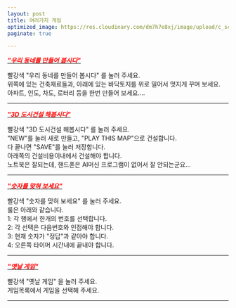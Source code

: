 ```yaml
---
layout: post
title: 여러가지 게임
optimized_image: https://res.cloudinary.com/dm7h7e8xj/image/upload/c_scale,w_380/v1559825145/theme16_o0seet.jpg
paginate: true

---
```


[<span style="color:red">***"우리 동네를 만들어 봅시다"***</span>](https://choijangwook.github.io/game-1/)

빨강색 "우리 동네를 만들어 봅시다" 를 눌러 주세요.<br>
위쪽에 있는 건축재료들과, 아래에 있는 바닥토지를 위로 밀어서 멋지게 꾸며 보세요.<br>
아파트, 인도, 차도, 로터리 등을 한번 만들어 보세요....<br>

---
[<span style="color:red">***"3D 도시건설 해봅시다"***</span>](https://choijangwook.github.io/game-5/)

빨강색 "3D 도시건설 해봅시다" 를 눌러 주세요.<br>
"NEW"를 눌러 새로 만들고, "PLAY THIS MAP"으로 건설합니다.<br>
다 끝나면 "SAVE"를 눌러 저장합니다.<br>
아래쪽의 건설비용이내에서 건설해야 합니다.<br>
노트북은 잘되는데, 핸드폰은 AI머신 프로그램이 없어서 잘 안되는군요...

---
[<span style="color:red">***"숫자를 맞혀 보세요"***</span>](https://choijangwook.github.io/game-2/)

빨강색 "숫자를 맞혀 보세요" 를 눌러 주세요.<br>
룰은 아래와 같습니다.<br>
1: 각 행에서 한개의 번호를 선택합니다.<br>
2: 각 선택은 다음번호와 인접해야 합니다.<br>
3: 현재 숫자가 "정답"과 같아야 합니다.<br>
4: 오른쪽 타이머 시간내에 끝내야 합니다.<br>

---

[<span style="color:red">***"옛날 게임"***</span>](https://choijangwook.github.io/game/)

빨강색 "옛날 게임" 을 눌러 주세요.<br>
게임목록에서 게임을 선택해 주세요.<br>

---








